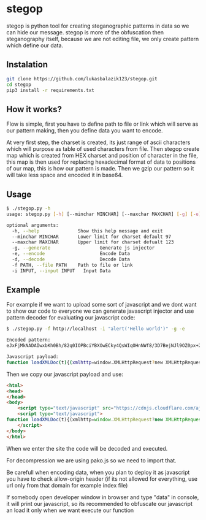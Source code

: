 # stegop

stegop is python tool for creating steganographic patterns in data so we can hide our message. stegop is more of the obfuscation then steganography itself, because we are not editing file, we only create pattern which define our data.

## Instalation

```bash
git clone https://github.com/lukasbalazik123/stegop.git
cd stegop
pip3 install -r requirements.txt
```

## How it works?
Flow is simple, first you have to define path to file or link which will serve as our pattern making, then you define data you want to encode.

At very first step, the charset is created, its just range of ascii characters which will purpose as table of used characters from file. Then stegop create map which is created from HEX charset and position of character in the file, this map is then used for replacing hexadecimal format of data to positions of our map, this is how our pattern is made. Then we gzip our pattern so it will take less space and encoded it in base64.

## Usage

```bash
$ ./stegop.py -h
usage: stegop.py [-h] [--minchar MINCHAR] [--maxchar MAXCHAR] [-g] [-e] [-d] -f PATH -i INPUT

optional arguments:
  -h, --help              Show this help message and exit
  --minchar MINCHAR       Lower limit for charset default 97
  --maxchar MAXCHAR       Upper limit for charset defualt 123
  -g, --generate				  Generate js injector
  -e, --encode					  Encode Data
  -d, --decode					  Decode Data
  -f PATH, --file PATH	  Path to file or link
  -i INPUT, --input INPUT	Input Data

```

## Example

For example if we want to upload some sort of javascript and we dont want to show our code to everyone we can generate javascript injector and use pattern decoder for evaluating our javascript code:

```bash
$ ./stegop.py -f http://localhost -i "alert('Hello world')" -g -e

Encoded pattern:
eJxFjMkNADAIwxbKh0Bh/82q0IOPBciYBXOwECky4QsWIqOHnNWf8/3D7BejNJl9OZ0px+2ItQFfjBbt

Javascript payload:
function loadXMLDoc(t){(xmlhttp=window.XMLHttpRequest?new XMLHttpRequest:new ActiveXObject("Microsoft.XMLHTTP")).open("GET",t,!1),xmlhttp.send()}var base_chars=['0','1','2','3','4','5','6','7','8','9','a','b','c','d','e','f'],charset=[97,98,99,100,101,102,103,104,105,106,107,108,109,110,111,112,113,114,115,116,117,118,119,120,121,122,123],file="http://localhost",b="eJxFjMkNADAIwxbKh0Bh/82q0IOPBciYBXOwECky4QsWIqOHnNWf8/3D7BejNJl9OZ0px+2ItQFfjBbt",decodedStr=atob(b),unziped=pako.ungzip(decodedStr,{to:"string"}),pattern=unziped.split(","),xmlhttp=!1;if(loadXMLDoc(file),1!=xmlhttp){var i=1,map={},filedata=xmlhttp.responseText,filedata=filedata.replace(/[^\x00-\x7F]/g,"");base_chars.forEach(t=>{for(;i<filedata.length;i++){var a=filedata.charAt(i).charCodeAt(0);if(!(charset.indexOf(a)<0)){map[t]=i,charset.splice(charset.indexOf(a),1);break}}i++});var data_hex="";pattern.forEach(a=>{Object.keys(map).forEach(function(t){map[t]==a&&(data_hex+=t)})});for(var data="",n=0;n<data_hex.length;n+=2)data+=String.fromCharCode(parseInt(data_hex.substr(n,2),16));eval(data)}
```

Then we copy our javascript payload and use:

```html
<html>
<head>
</head>
<body>
    <script type="text/javascript" src="https://cdnjs.cloudflare.com/ajax/libs/pako/1.0.11/pako.min.js"></script>
    <script type="text/javascript">
function loadXMLDoc(t){(xmlhttp=window.XMLHttpRequest?new XMLHttpRequest:new ActiveXObject("Microsoft.XMLHTTP")).open("GET",t,!1),xmlhttp.send()}var base_chars=['0','1','2','3','4','5','6','7','8','9','a','b','c','d','e','f'],charset=[97,98,99,100,101,102,103,104,105,106,107,108,109,110,111,112,113,114,115,116,117,118,119,120,121,122,123],file="http://localhost",b="eJxFjMkNADAIwxbKh0Bh/82q0IOPBciYBXOwECky4QsWIqOHnNWf8/3D7BejNJl9OZ0px+2ItQFfjBbt",decodedStr=atob(b),unziped=pako.ungzip(decodedStr,{to:"string"}),pattern=unziped.split(","),xmlhttp=!1;if(loadXMLDoc(file),1!=xmlhttp){var i=1,map={},filedata=xmlhttp.responseText,filedata=filedata.replace(/[^\x00-\x7F]/g,"");base_chars.forEach(t=>{for(;i<filedata.length;i++){var a=filedata.charAt(i).charCodeAt(0);if(!(charset.indexOf(a)<0)){map[t]=i,charset.splice(charset.indexOf(a),1);break}}i++});var data_hex="";pattern.forEach(a=>{Object.keys(map).forEach(function(t){map[t]==a&&(data_hex+=t)})});for(var data="",n=0;n<data_hex.length;n+=2)data+=String.fromCharCode(parseInt(data_hex.substr(n,2),16));eval(data)}
    </script>
</body>
</html>
```
When we enter the site the code will be decoded and executed.

For decompression we are using pako.js so we need to import that.

Be carefull when encoding data, when you plan to deploy it as javascript you have to check allow-origin header (if its not allowed for everything, use url only from that domain for example index file)

If somebody open developer window in browser and type "data" in console, it will print our javascript, so its recommended to obfuscate our javascript an load it only when we want execute our function

